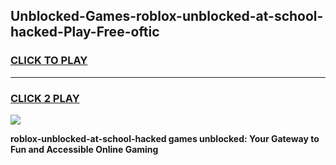 
## Unblocked-Games-roblox-unblocked-at-school-hacked-Play-Free-oftic
<h3>
<a href="https://premium76.site?title=roblox-unblocked-at-school-hacked&ref=23A">CLICK TO PLAY</a></h3>
<hr>

<h3>
<a href="https://premium76.site?title=roblox-unblocked-at-school-hacked&ref=23A">CLICK 2 PLAY</a>
  
</h3>

<a href="https://premium76.site?title=roblox-unblocked-at-school-hacked&ref=23A"><img src="https://clearcache.store/games.png"></a>


**roblox-unblocked-at-school-hacked games unblocked: Your Gateway to Fun and Accessible Online Gaming**
